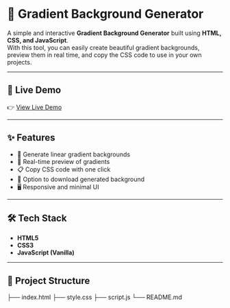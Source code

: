 # 🎨 Gradient Background Generator

A simple and interactive **Gradient Background Generator** built using **HTML, CSS, and JavaScript**.  
With this tool, you can easily create beautiful gradient backgrounds, preview them in real time, and copy the CSS code to use in your own projects.

---

## 🚀 Live Demo
👉 [View Live Demo]([https://your-demo-link-here.com](https://palak-1004.github.io/BackgroundGenerator/))

---

## ✨ Features
- 🎨 Generate linear gradient backgrounds
- 🔄 Real-time preview of gradients
- 📋 Copy CSS code with one click
- 💾 Option to download generated background
- 🖥️ Responsive and minimal UI

---

## 🛠️ Tech Stack
- **HTML5**
- **CSS3**
- **JavaScript (Vanilla)**

---

## 📂 Project Structure
├── index.html
├── style.css
├── script.js
└── README.md
